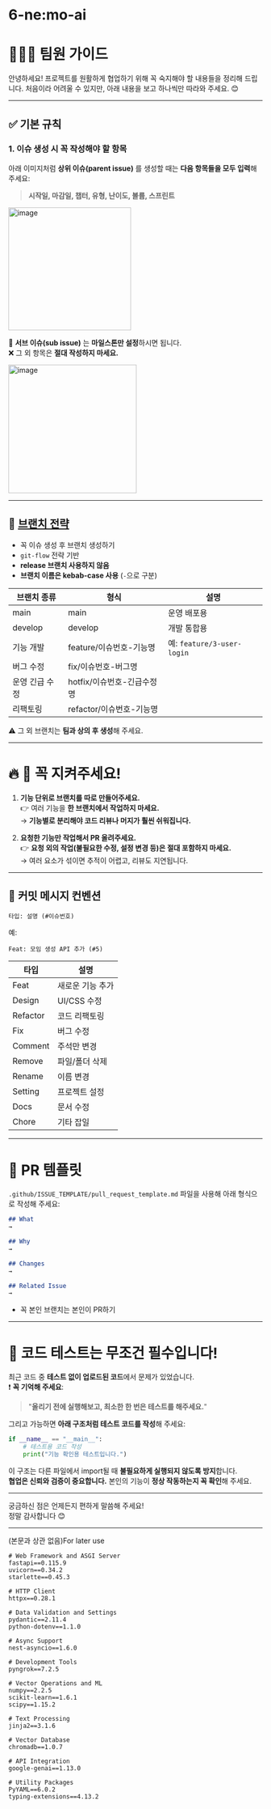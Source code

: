 # 6-ne:mo-ai
# 🙋🏻‍♀️ 팀원 가이드

안녕하세요! 프로젝트를 원활하게 협업하기 위해 꼭 숙지해야 할 내용들을 정리해 드립니다. 처음이라 어려울 수 있지만, 아래 내용을 보고 하나씩만 따라와 주세요. 😊

---

## ✅ 기본 규칙

### 1. **이슈 생성 시 꼭 작성해야 할 항목**
아래 이미지처럼 **상위 이슈(parent issue)** 를 생성할 때는 **다음 항목들을 모두 입력**해 주세요:

> **시작일, 마감일, 챕터, 유형, 난이도, 볼륨, 스프린트**

<img width="243" alt="image" src="https://github.com/user-attachments/assets/6b03d2c1-c531-4afa-8cbe-4ca1a0a3914a" />


📌 **서브 이슈(sub issue)** 는 **마일스톤만 설정**하시면 됩니다.  
❌ 그 외 항목은 **절대 작성하지 마세요.**

<img width="254" alt="image" src="https://github.com/user-attachments/assets/a6c34705-d0f0-41ba-bac4-0fa59af63d27" />


---

## 🌱 [브랜치 전략](https://www.notion.so/1e487f969ba08025ade0ed04474ecafe?pvs=4)

- 꼭 이슈 생성 후 브랜치 생성하기
- `git-flow` 전략 기반  
- **release 브랜치 사용하지 않음**
- **브랜치 이름은 kebab-case 사용** (`-`으로 구분)

| 브랜치 종류 | 형식 | 설명 |
|--|--|--|
| main | main | 운영 배포용 |
| develop | develop | 개발 통합용 |
| 기능 개발 | feature/이슈번호-기능명 | 예: `feature/3-user-login` |
| 버그 수정 | fix/이슈번호-버그명 |
| 운영 긴급 수정 | hotfix/이슈번호-긴급수정명 |
| 리팩토링 | refactor/이슈번호-기능명 |

⚠️ 그 외 브랜치는 **팀과 상의 후 생성**해 주세요.

---

# 🔥 **📌 꼭 지켜주세요!**

1. **기능 단위로 브랜치를 따로 만들어주세요.**  
   👉 여러 기능을 **한 브랜치에서 작업하지 마세요.**  
   → **기능별로 분리해야 코드 리뷰나 머지가 훨씬 쉬워집니다.**

2. **요청한 기능만 작업해서 PR 올려주세요.**  
   👉 **요청 외의 작업(불필요한 수정, 설정 변경 등)은 절대 포함하지 마세요.**  
   → 여러 요소가 섞이면 추적이 어렵고, 리뷰도 지연됩니다.

---

## 📝 커밋 메시지 컨벤션

```
타입: 설명 (#이슈번호)
```

예:
```
Feat: 모임 생성 API 추가 (#5)
```

| 타입 | 설명 |
|------|------|
| Feat | 새로운 기능 추가 |
| Design | UI/CSS 수정 |
| Refactor | 코드 리팩토링 |
| Fix | 버그 수정 |
| Comment | 주석만 변경 |
| Remove | 파일/폴더 삭제 |
| Rename | 이름 변경 |
| Setting | 프로젝트 설정 |
| Docs | 문서 수정 |
| Chore | 기타 잡일 |


---

# 🔀 PR 템플릿

`.github/ISSUE_TEMPLATE/pull_request_template.md` 파일을 사용해 아래 형식으로 작성해 주세요:

```markdown
## What
→

## Why
→

## Changes
→

## Related Issue
→
```

- 꼭 본인 브랜치는 본인이 PR하기

---

# 🧪 **코드 테스트는 무조건 필수입니다!**

최근 코드 중 **테스트 없이 업로드된 코드**에서 문제가 있었습니다.  
❗ **꼭 기억해 주세요**:

> "**올리기 전에 실행해보고, 최소한 한 번은 테스트를 해주세요.**"

그리고 가능하면 **아래 구조처럼 테스트 코드를 작성**해 주세요:

```python
if __name__ == "__main__":
    # 테스트용 코드 작성
    print("기능 확인용 테스트입니다.")
```

이 구조는 다른 파일에서 import될 때 **불필요하게 실행되지 않도록 방지**합니다.  
**협업은 신뢰와 검증이 중요합니다.** 본인의 기능이 **정상 작동하는지 꼭 확인**해 주세요.

---

궁금하신 점은 언제든지 편하게 말씀해 주세요!  
정말 감사합니다 😊

---

(본문과 상관 없음)For later use 

``` 
# Web Framework and ASGI Server
fastapi==0.115.9
uvicorn==0.34.2
starlette==0.45.3

# HTTP Client
httpx==0.28.1

# Data Validation and Settings
pydantic==2.11.4
python-dotenv==1.1.0

# Async Support
nest-asyncio==1.6.0

# Development Tools
pyngrok==7.2.5

# Vector Operations and ML
numpy==2.2.5
scikit-learn==1.6.1
scipy==1.15.2

# Text Processing
jinja2==3.1.6

# Vector Database
chromadb==1.0.7

# API Integration
google-genai==1.13.0

# Utility Packages
PyYAML==6.0.2
typing-extensions==4.13.2
```

